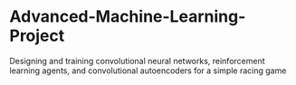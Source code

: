 # Advanced-Machine-Learning-Project
Designing and training convolutional neural networks, reinforcement learning agents, and convolutional autoencoders for a simple racing game
